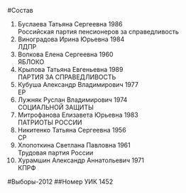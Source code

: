 #Состав
1. Буслаева Татьяна Сергеевна 1986   
    Российская партия пенсионеров за справедливость
2. Виноградова Ирина Юрьевна 1984   
    ЛДПР
3. Волкова Елена Сергеевна 1960   
    ЯБЛОКО
4. Крылова Татьяна Евгеньевна 1989   
    ПАРТИЯ ЗА СПРАВЕДЛИВОСТЬ
5. Кубуша Александр Владимирович 1977   
    ЕР
6. Лужняк Руслан Владимирович 1974   
    СОЦИАЛЬНОЙ ЗАЩИТЫ
7. Митрофанова Елизавета Юрьевна 1983   
    ПАТРИОТЫ РОССИИ
8. Никитенко Татьяна Сергеевна 1956   
    СР
9. Хлопоткина Светлана Павловна 1961   
    Трудовая партия России
10. Хурамшин Александр Аннатольевич 1971   
    КПРФ

#Выборы-2012
##Номер УИК
1452